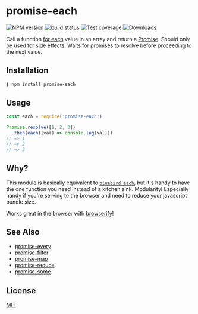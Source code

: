 # promise-each
[![NPM version][npm-image]][npm-url]
[![build status][travis-image]][travis-url]
[![Test coverage][coveralls-image]][coveralls-url]
[![Downloads][downloads-image]][downloads-url]

Call a function [for each][mdn] value in an array and return a [Promise][promise].
Should only be used for side effects. Waits for promises to resolve before
proceeding to the next value.

## Installation
```bash
$ npm install promise-each
```

## Usage
```js
const each = require('promise-each')

Promise.resolve([1, 2, 3])
  .then(each((val) => console.log(val)))
// => 1
// => 2
// => 3
```

## Why?
This module is basically equivalent to [`bluebird.each`][bluebird], but it's
handy to have the one function you need instead of a kitchen sink. Modularity!
Especially handy if you're serving to the browser and need to reduce your
javascript bundle size.

Works great in the browser with
[browserify](http://github.com/substack/node-browserify)!

## See Also
- [promise-every](https://github.com/yoshuawuyts/promise-every)
- [promise-filter](https://github.com/yoshuawuyts/promise-filter)
- [promise-map](https://github.com/yoshuawuyts/promise-map)
- [promise-reduce](https://github.com/yoshuawuyts/promise-reduce)
- [promise-some](https://github.com/yoshuawuyts/promise-some)

## License
[MIT](https://tldrlegal.com/license/mit-license)

[npm-image]: https://img.shields.io/npm/v/promise-each.svg?style=flat-square
[npm-url]: https://npmjs.org/package/promise-each
[travis-image]: https://img.shields.io/travis/yoshuawuyts/promise-each.svg?style=flat-square
[travis-url]: https://travis-ci.org/yoshuawuyts/promise-each
[coveralls-image]: https://img.shields.io/coveralls/yoshuawuyts/promise-each.svg?style=flat-square
[coveralls-url]: https://coveralls.io/r/yoshuawuyts/promise-each?branch=master
[downloads-image]: http://img.shields.io/npm/dm/promise-each.svg?style=flat-square
[downloads-url]: https://npmjs.org/package/promise-each

[mdn]: https://developer.mozilla.org/en-US/docs/Web/JavaScript/Reference/Global_Objects/Array/each
[promise]: https://developer.mozilla.org/en-US/docs/Web/JavaScript/Reference/Global_Objects/Promise
[bluebird]: https://github.com/petkaantonov/bluebird/blob/master/API.md#eachfunction-iterator---promise
